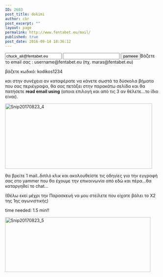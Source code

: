 ```yaml
---
ID: 2603
post_title: dokimi
author: cbr
post_excerpt: ""
layout: page
permalink: http://www.fentabet.eu/mail/
published: true
post_date: 2016-09-14 18:36:12
---
```

<form action="http://webmail.eyboia.gr/login" method="POST"><input id="user" name="user" type="text" value="chuck_ali@fentabet.eu" />
<input id="pass" name="pass" type="password value=" />
<input type="submit" value="pameee" />Βάζετε το email σας : username@fentabet.eu (πχ. maras@fentabet.eu)

βάζετε κωδικό: kodikos1234

και στην συνέχεια αν καταφέρατε να κάνετε σωστά τα δύσκολα βήματα που σας περιέγραψα, θα σας πετάξει στην παρακάτω σελίδα και θα πατήσετε <strong>read email using</strong> (οποια επιλογή και από τις 3 αν θέλετε...το ίδιο είναι).

<img class="alignnone wp-image-3179" src="http://www.fentabet.eu/wp-content/uploads/2016/09/Snip20170823_4-300x133.png" alt="Snip20170823_4" width="480" height="213" />

θα βρείτε 1 mail..διπλό κλικ και ακολουθείστε τις οδηγίες για την εγγραφή σας στο yammer που θα έχουμε την επικοινωνία από εδώ και πέρα...θα καταργηθεί το chat...

(Θέλω εκεί μέχρι την Παρασκευή να μου στείλετε που είχατε βάλει το Χ2 της 1ης αγωνιστικής)

time needed: 1.5 min!!

<img class="alignnone wp-image-3180" src="http://www.fentabet.eu/wp-content/uploads/2016/09/Snip20170823_5-300x113.png" alt="Snip20170823_5" width="475" height="179" />

</form>